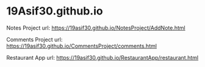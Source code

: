 # 19Asif30.github.io

Notes Project url: https://19asif30.github.io/NotesProject/AddNote.html

Comments Project url: https://19asif30.github.io/CommentsProject/comments.html

Restaurant App url: https://19asif30.github.io/RestaurantApp/restaurant.html
